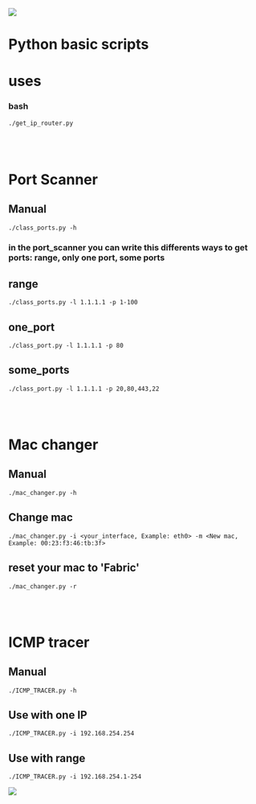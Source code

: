 <img src="https://user-images.githubusercontent.com/73097560/115834477-dbab4500-a447-11eb-908a-139a6edaec5c.gif"><br>
# Python basic scripts

# uses


### bash
```bash
./get_ip_router.py
```
<br><br>

# Port Scanner 

## Manual
```python3
./class_ports.py -h
```
### in the port_scanner you can write this differents ways to get ports: range, only one port, some ports

## range
```python3
./class_ports.py -l 1.1.1.1 -p 1-100
```

## one_port
```python3
./class_port.py -l 1.1.1.1 -p 80
```

## some_ports
```python3
./class_port.py -l 1.1.1.1 -p 20,80,443,22
```

<br><br>

# Mac changer

## Manual
```python3
./mac_changer.py -h
```

## Change mac
```python3
./mac_changer.py -i <your_interface, Example: eth0> -m <New mac, Example: 00:23:f3:46:tb:3f>
```

## reset your mac to 'Fabric'
```python3
./mac_changer.py -r
```
<br><br>

# ICMP tracer

## Manual
```python3
./ICMP_TRACER.py -h
```

## Use with one IP
```python3
./ICMP_TRACER.py -i 192.168.254.254
```

## Use with range
```python3
./ICMP_TRACER.py -i 192.168.254.1-254
```
<img src="https://user-images.githubusercontent.com/73097560/115834477-dbab4500-a447-11eb-908a-139a6edaec5c.gif"><br><br>
